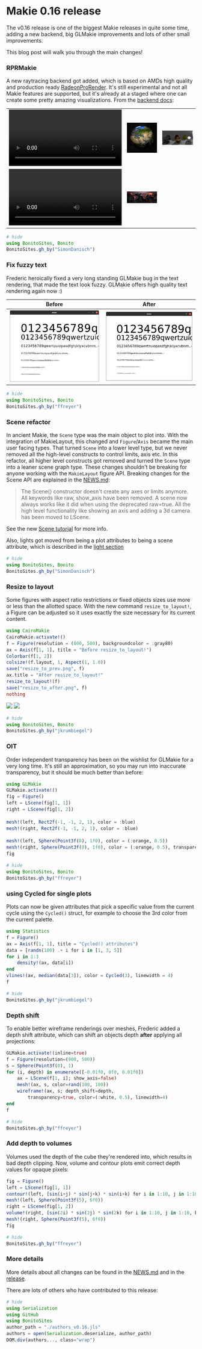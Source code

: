 # Makie 0.16 release

The v0.16 release is one of the biggest Makie releases in quite some time, adding a new backend, big GLMakie improvements and lots of other small improvements.

This blog post will walk you through the main changes!

### RPRMakie

A new raytracing backend got added, which is based on AMDs high quality and production ready [RadeonProRender](https://github.com/JuliaGraphics/RadeonProRender.jl).
It's still experimental and not all Makie features are supported, but it's already at a staged where one can create some pretty amazing visualizations.
From the [backend docs](https://makie.juliaplots.org/stable/documentation/backends/rprmakie/):

|  |  |  |
|:---:|:---:|:---:|
| ![lego_walk](./images/lego_walk.mp4) | ![submarine_cables](./images/submarine_cables.png) | ![materials](./images/materials.png) |
| ![opengl_interop](./images/opengl_interop.mp4) | ![topographie](./images/topographie.png) |  |

```julia
# hide
using BonitoSites, Bonito
BonitoSites.gh_by("SimonDanisch")
```

### Fix fuzzy text

Frederic heroically fixed a very long standing GLMakie bug in the text rendering, that made the text look fuzzy.
GLMakie offers high quality text rendering again now :)

| Before       | After     |
|--------------|-----------|
| ![before](./images/144500095-5b239ed0-346f-4783-998a-701c2c44a66c.png) | ![after](./images/144500158-a17863e5-8929-4f2b-a630-39d5bac9ae11.png) |

```julia
# hide
using BonitoSites, Bonito
BonitoSites.gh_by("ffreyer")
```


### Scene refactor

In ancient Makie, the `Scene` type was the main object to plot into.
With the integration of MakieLayout, this changed and `Figure`/`Axis` became the main user facing types.
That turned `Scene` into a lower level type, but we never removed all the high-level constructs to control limits, axis etc.
In this refactor, all higher level constructs got removed and turned the `Scene` type into a leaner scene graph type.
These changes shouldn't be breaking for anyone working with the `MakieLayout`  figure API.
Breaking changes for the Scene API are explained in the [NEWS.md](https://github.com/JuliaPlots/Makie.jl/blob/master/NEWS.md):

>The Scene() constructor doesn't create any axes or limits anymore. All keywords like raw, show_axis have been removed. A scene now always works like it did when using the deprecated raw=true. All the high level functionality like showing an axis and adding a 3d camera has been moved to LScene.

See the new [Scene tutorial](https://makie.juliaplots.org/dev/tutorials/scenes/) for more info.

Also, lights got moved from being a plot attributes to being a scene attribute, which is described in the [light section](https://makie.juliaplots.org/stable/documentation/lighting/#examples)

```julia
# hide
using BonitoSites, Bonito
BonitoSites.gh_by("SimonDanisch")
```

### Resize to layout

Some figures with aspect ratio restrictions or fixed objects sizes use more or less than the allotted space.
With the new command `resize_to_layout!`, a Figure can be adjusted so it uses exactly the size necessary for its current content.

```julia
using CairoMakie
CairoMakie.activate!()
f = Figure(resolution = (800, 500), backgroundcolor = :gray80)
ax = Axis(f[1, 1], title = "Before resize_to_layout!")
Colorbar(f[1, 2])
colsize!(f.layout, 1, Aspect(1, 1.0))
save("resize_to_prev.png", f)
ax.title = "After resize_to_layout!"
resize_to_layout!(f)
save("resize_to_after.png", f)
nothing
```
![](./resize_to_prev.png)
![](./resize_to_after.png)


```julia
# hide
using BonitoSites, Bonito
BonitoSites.gh_by("jkrumbiegel")
```

### OIT

Order independent transparency has been on the wishlist for GLMakie for a very long time.
It's still an approximation, so you may run into inaccurate transparency, but it should be much better than before:

```julia
using GLMakie
GLMakie.activate!()
fig = Figure()
left = LScene(fig[1, 1])
right = LScene(fig[1, 2])

mesh!(left, Rect2f(-1, -1, 2, 1), color = :blue)
mesh!(right, Rect2f(-1, -1, 2, 1), color = :blue)

mesh!(left, Sphere(Point3f(0), 1f0), color = (:orange, 0.5))
mesh!(right, Sphere(Point3f(0), 1f0), color = (:orange, 0.5), transparency = true)
fig
```

```julia
# hide
using BonitoSites, Bonito
BonitoSites.gh_by("ffreyer")
```

### using Cycled for single plots

Plots can now be given attributes that pick a specific value from the current cycle using the `Cycled()` struct, for example to choose the 3rd color from the current palette.


```julia
using Statistics
f = Figure()
ax = Axis(f[1, 1], title = "Cycled() attributes")
data = [randn(100) .+ i for i in [1, 3, 5]]
for i in 1:3
    density!(ax, data[i])
end
vlines!(ax, median(data[3]), color = Cycled(3), linewidth = 4)
f
```

```julia
# hide
BonitoSites.gh_by("jkrumbiegel")
```

### Depth shift

To enable better wireframe renderings over meshes, Frederic added a depth shift attribute, which can shift an objects depth **after** applying all projections:

```julia
GLMakie.activate!(inline=true)
f = Figure(resolution=(900, 500))
s = Sphere(Point3f(0), 1)
for (i, depth) in enumerate([-0.01f0, 0f0, 0.01f0])
    ax = LScene(f[1, i]; show_axis=false)
    mesh!(ax, s, color=rand(100, 100))
    wireframe!(ax, s; depth_shift=depth,
        transparency=true, color=(:white, 0.5), linewidth=4)
end
f
```

```julia
# hide
BonitoSites.gh_by("ffreyer")
```

### Add depth to volumes

Volumes used the depth of the cube they're rendered into, which results in bad depth clipping.
Now, volume and contour plots emit correct depth values for opaque pixels:

```julia
fig = Figure()
left = LScene(fig[1, 1])
contour!(left, [sin(i+j) * sin(j+k) * sin(i+k) for i in 1:10, j in 1:10, k in 1:10], enable_depth = true)
mesh!(left, Sphere(Point3f(5), 6f0))
right = LScene(fig[1, 2])
volume!(right, [sin(2i) * sin(2j) * sin(2k) for i in 1:10, j in 1:10, k in 1:10], algorithm = :iso, enable_depth = true)
mesh!(right, Sphere(Point3f(5), 6f0))
fig
```

```julia
# hide
BonitoSites.gh_by("ffreyer")
```


### More details

More details about all changes can be found in the [NEWS.md](https://github.com/JuliaPlots/Makie.jl/blob/master/NEWS.md#v016) and in the [release](https://github.com/JuliaPlots/Makie.jl/releases/tag/v0.16.0).

There are lots of others who have contributed to this release:

```julia
# hide
using Serialization
using GitHub
using BonitoSites
author_path = "./authors_v0.16.jls"
authors = open(Serialization.deserialize, author_path)
DOM.div(authors..., class="wrap")
```
